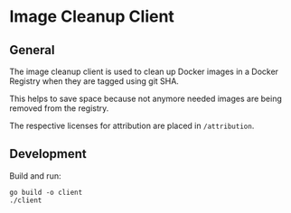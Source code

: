 # Image Cleanup Client

## General
The image cleanup client is used to clean up Docker images in a Docker Registry when they are tagged using git SHA.

This helps to save space because not anymore needed images are being removed from the registry.

The respective licenses for attribution are placed in `/attribution`.

## Development
Build and run:
```
go build -o client
./client
```
